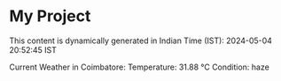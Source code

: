 # My Project

This content is dynamically generated in Indian Time (IST): 2024-05-04 20:52:45 IST


Current Weather in Coimbatore:
Temperature: 31.88 °C
Condition: haze
